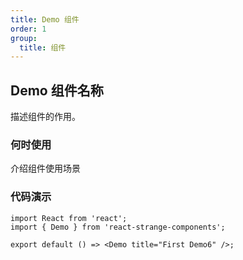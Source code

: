 ```yaml
---
title: Demo 组件
order: 1
group:
  title: 组件
---
```

## Demo 组件名称
描述组件的作用。

### 何时使用
介绍组件使用场景

### 代码演示
```tsx
import React from 'react';
import { Demo } from 'react-strange-components';

export default () => <Demo title="First Demo6" />;
```
<!-- 自动生成API表格 -->
<API id="Demo"></API>
